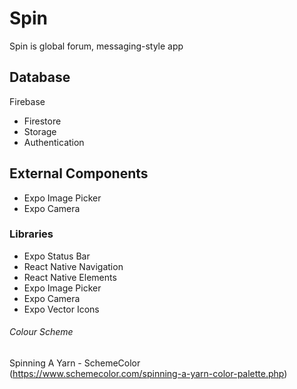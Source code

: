 # Spin

Spin is global forum, messaging-style app

## Database

Firebase

- Firestore
- Storage
- Authentication

## External Components

- Expo Image Picker
- Expo Camera

### Libraries

- Expo Status Bar
- React Native Navigation
- React Native Elements
- Expo Image Picker
- Expo Camera
- Expo Vector Icons

###### Colour Scheme

Spinning A Yarn - SchemeColor <br/>
(https://www.schemecolor.com/spinning-a-yarn-color-palette.php)
